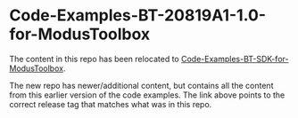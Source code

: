 # Code-Examples-BT-20819A1-1.0-for-ModusToolbox

The content in this repo has been relocated to [Code-Examples-BT-SDK-for-ModusToolbox](https://github.com/cypresssemiconductorco/Code-Examples-BT-SDK-for-ModusToolbox/tree/1.00).

The new repo has newer/additional content, but contains all the content from this earlier version of the code examples. The link above points to the correct release tag that matches what was in this repo.
